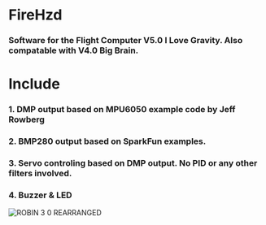 # FireHzd
### Software for the Flight Computer V5.0 I Love Gravity. Also compatable with V4.0 Big Brain.
# Include 
### 1. DMP output based on MPU6050 example code by Jeff Rowberg 
### 2. BMP280 output based on SparkFun examples.
### 3. Servo controling based on DMP output. No PID or any other filters involved.
### 4. Buzzer & LED
![ROBIN 3 0 REARRANGED](https://user-images.githubusercontent.com/77249429/150358776-db84a875-7efb-4005-a72c-61e57e2ebd58.png)
